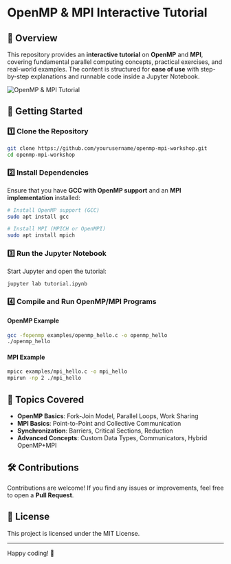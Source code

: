 # OpenMP & MPI Interactive Tutorial

## 📌 Overview
This repository provides an **interactive tutorial** on **OpenMP** and **MPI**, covering fundamental parallel computing concepts, practical exercises, and real-world examples. The content is structured for **ease of use** with step-by-step explanations and runnable code inside a Jupyter Notebook.

![OpenMP & MPI Tutorial](OpenMP-MPI.gif)


## 🚀 Getting Started
### 1️⃣ Clone the Repository
```bash
git clone https://github.com/yourusername/openmp-mpi-workshop.git
cd openmp-mpi-workshop
```

### 2️⃣ Install Dependencies
Ensure that you have **GCC with OpenMP support** and an **MPI implementation** installed:

```bash
# Install OpenMP support (GCC)
sudo apt install gcc

# Install MPI (MPICH or OpenMPI)
sudo apt install mpich
```

### 3️⃣ Run the Jupyter Notebook
Start Jupyter and open the tutorial:

```bash
jupyter lab tutorial.ipynb
```

### 4️⃣ Compile and Run OpenMP/MPI Programs
#### OpenMP Example
```bash
gcc -fopenmp examples/openmp_hello.c -o openmp_hello
./openmp_hello
```
#### MPI Example
```bash
mpicc examples/mpi_hello.c -o mpi_hello
mpirun -np 2 ./mpi_hello
```

## 📖 Topics Covered
- **OpenMP Basics**: Fork-Join Model, Parallel Loops, Work Sharing
- **MPI Basics**: Point-to-Point and Collective Communication
- **Synchronization**: Barriers, Critical Sections, Reduction
- **Advanced Concepts**: Custom Data Types, Communicators, Hybrid OpenMP+MPI

## 🛠 Contributions
Contributions are welcome! If you find any issues or improvements, feel free to open a **Pull Request**.

## 📜 License
This project is licensed under the MIT License.

---
Happy coding! 🚀
